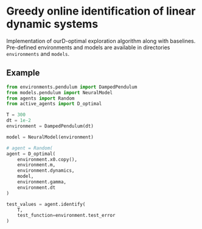 # Greedy online identification of linear dynamic systems

Implementation of ourD-optimal  exploration algorithm along with baselines. Pre-defined environments and models are available in directories `environments` and `models`.

## Example

```python
from environments.pendulum import DampedPendulum
from models.pendulum import NeuralModel
from agents import Random
from active_agents import D_optimal

T = 300
dt = 1e-2
environment = DampedPendulum(dt)

model = NeuralModel(environment)

# agent = Random(
agent = D_optimal(
    environment.x0.copy(),
    environment.m,
    environment.dynamics,
    model,
    environment.gamma,
    environment.dt
)

test_values = agent.identify(
    T,
    test_function=environment.test_error
)

```
